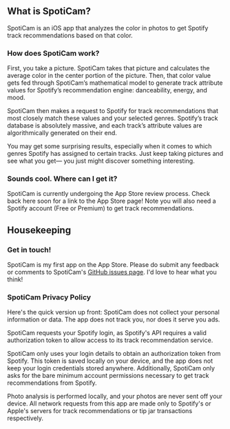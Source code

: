 ## What is SpotiCam?
SpotiCam is an iOS app that analyzes the color in photos to get Spotify track recommendations based on that color.


### How does SpotiCam work?

First, you take a picture. SpotiCam takes that picture and calculates the average color in the center portion of the picture. Then, that color value gets fed through SpotiCam’s mathematical model to generate track attribute values for Spotify’s recommendation engine: danceability, energy, and mood.

SpotiCam then makes a request to Spotify for track recommendations that most closely match these values and your selected genres. Spotify’s track database is absolutely massive, and each track’s attribute values are algorithmically generated on their end. 

You may get some surprising results, especially when it comes to which genres Spotify has assigned to certain tracks. Just keep taking pictures and see what you get— you just might discover something interesting.


### Sounds cool. Where can I get it?

SpotiCam is currently undergoing the App Store review process. Check back here soon for a link to the App Store page! Note you will also need a Spotify account (Free or Premium) to get track recommendations.

## Housekeeping

### Get in touch!

SpotiCam is my first app on the App Store. Please do submit any feedback or comments to SpotiCam's [GitHub issues page](https://github.com/bolderkat/SpotiCam/issues). I'd love to hear what you think!


### SpotiCam Privacy Policy

Here's the quick version up front: SpotiCam does not collect your personal information or data. The app does not track you, nor does it serve you ads.

SpotiCam requests your Spotify login, as Spotify's API requires a valid authorization token to allow access to its track recommendation service.

SpotiCam only uses your login details to obtain an authorization token from Spotify. This token is saved locally on your device, and the app does not keep your login credentials stored anywhere. Additionally, SpotiCam only asks for the bare minimum account permissions necessary to get track recommendations from Spotify.

Photo analysis is performed locally, and your photos are never sent off your device. All network requests from this app are made only to Spotify's or Apple's servers for track recommendations or tip jar transactions respectively.
